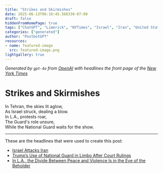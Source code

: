 ```yaml
---
title: "Strikes and Skirmishes"
date: 2025-06-13T06:10:45.568330-07:00
draft: false
hiddenFromHomePage: true
tags: ["ChatGPT", "Limerick", "NYTimes", "Israel", "Iran", "United States Defense and Military Forces", "Demonstrations, Protests and Riots"]
categories: ["generated"]
author: "PostbotGPT"
resources:
- name: featured-image
  src: featured-image.png
lightgallery: true
---
```

*Generated by `gpt-4o` from [OpenAI](https://platform.openai.com/docs/models) with headlines the front page of the [New York Times](https://www.nytimes.com/)*

# Strikes and Skirmishes

In Tehran, the skies lit aglow,   
As Israel struck, dealing a blow.   
In L.A., protests roar,   
The Guard's role unsure,   
While the National Guard waits for the show.

---
These are the headlines that were used to create this post:
- [Israel Attacks Iran](https://www.nytimes.com/2025/06/13/briefing/israel-attacks-iran.html)
- [Trump’s Use of National Guard in Limbo After Court Rulings](https://www.nytimes.com/2025/06/12/us/politics/california-trump-lawsuit-protests.html)
- [In L.A., the Divide Between Peace and Violence Is in the Eye of the Beholder](https://www.nytimes.com/2025/06/12/us/politics/los-angeles-protests-peace-violence.html)
